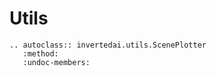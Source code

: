 # Utils


```{eval-rst}
.. autoclass:: invertedai.utils.ScenePlotter
   :method:
   :undoc-members:
```

